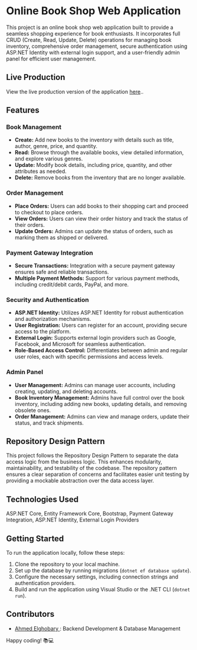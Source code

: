 # Online Book Shop Web Application

This project is an online book shop web application built to provide a seamless shopping experience for book enthusiasts. It incorporates full CRUD (Create, Read, Update, Delete) operations for managing book inventory, comprehensive order management, secure authentication using ASP.NET Identity with external login support, and a user-friendly admin panel for efficient user management.

## Live Production
View the live production version of the application  <a href="https://bookcorner.runasp.net/" target="_blank">here</a>..


## Features

### Book Management
- **Create:** Add new books to the inventory with details such as title, author, genre, price, and quantity.
- **Read:** Browse through the available books, view detailed information, and explore various genres.
- **Update:** Modify book details, including price, quantity, and other attributes as needed.
- **Delete:** Remove books from the inventory that are no longer available.

### Order Management
- **Place Orders:** Users can add books to their shopping cart and proceed to checkout to place orders.
- **View Orders:** Users can view their order history and track the status of their orders.
- **Update Orders:** Admins can update the status of orders, such as marking them as shipped or delivered.

### Payment Gateway Integration
- **Secure Transactions:** Integration with a secure payment gateway ensures safe and reliable transactions.
- **Multiple Payment Methods:** Support for various payment methods, including credit/debit cards, PayPal, and more.

### Security and Authentication
- **ASP.NET Identity:** Utilizes ASP.NET Identity for robust authentication and authorization mechanisms.
- **User Registration:** Users can register for an account, providing secure access to the platform.
- **External Login:** Supports external login providers such as Google, Facebook, and Microsoft for seamless authentication.
- **Role-Based Access Control:** Differentiates between admin and regular user roles, each with specific permissions and access levels.

### Admin Panel
- **User Management:** Admins can manage user accounts, including creating, updating, and deleting accounts.
- **Book Inventory Management:** Admins have full control over the book inventory, including adding new books, updating details, and removing obsolete ones.
- **Order Management:** Admins can view and manage orders, update their status, and track shipments.

## Repository Design Pattern
This project follows the Repository Design Pattern to separate the data access logic from the business logic. This enhances modularity, maintainability, and testability of the codebase. The repository pattern ensures a clear separation of concerns and facilitates easier unit testing by providing a mockable abstraction over the data access layer.

## Technologies Used
ASP.NET Core, Entity Framework Core, Bootstrap, Payment Gateway Integration, ASP.NET Identity, External Login Providers

## Getting Started
To run the application locally, follow these steps:
1. Clone the repository to your local machine.
2. Set up the database by running migrations (`dotnet ef database update`).
3. Configure the necessary settings, including connection strings and authentication providers.
4. Build and run the application using Visual Studio or the .NET CLI (`dotnet run`).

## Contributors

- [Ahmed Elghobary ](https://www.linkedin.com/in/ahmed-elghobary/): Backend Development & Database Management



 Happy coding! 📚💻
